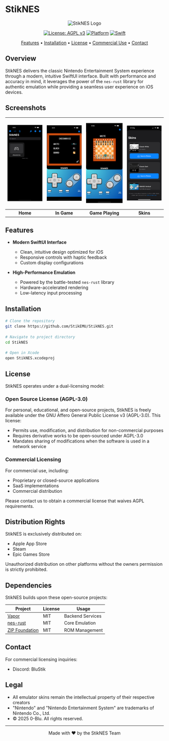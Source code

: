 # StikNES

<div align="center">
<img src="https://github.com/StikEMU/StikNES-Site/blob/main/Website/logo.png?raw=true" alt="StikNES Logo" width="130" height="130">

[![License: AGPL v3](https://img.shields.io/badge/License-AGPL%20v3-blue.svg)](https://www.gnu.org/licenses/agpl-3.0)
[![Platform](https://img.shields.io/badge/platform-iOS-lightgrey.svg)]()
[![Swift](https://img.shields.io/badge/Swift-5.9-orange.svg)]()

[Features](#features) • [Installation](#installation) • [License](#license) • [Commercial Use](#commercial-licensing) • [Contact](#contact)
</div>

## Overview

StikNES delivers the classic Nintendo Entertainment System experience through a modern, intuitive SwiftUI interface. Built with performance and accuracy in mind, it leverages the power of the `nes-rust` library for authentic emulation while providing a seamless user experience on iOS devices.


## Screenshots
| <p align="center"><picture><source media="(prefers-color-scheme: dark)" srcset="https://github.com/StikEMU/StikNES-Site/blob/main/Website/screenshot1.png?raw=true"><source media="(prefers-color-scheme: light)" srcset="https://github.com/StikEMU/StikNES-Site/blob/main/Website/screenshot1.png?raw=true"><img alt="Sources" src="https://github.com/StikEMU/StikNES-Site/blob/main/Website/screenshot1.png?raw=true" width="200"></picture></p> | <p align="center"><picture><source media="(prefers-color-scheme: dark)" srcset="https://github.com/StikEMU/StikNES-Site/blob/main/Website/screenshot2.png?raw=true"><source media="(prefers-color-scheme: light)" srcset="https://github.com/StikEMU/StikNES-Site/blob/main/Website/screenshot2.png?raw=true"><img alt="Store" src="https://github.com/StikEMU/StikNES-Site/blob/main/Website/screenshot2.png?raw=true" width="200"></picture></p> | <p align="center"><picture><source media="(prefers-color-scheme: dark)" srcset="https://github.com/StikEMU/StikNES-Site/blob/main/Website/screenshot3.png?raw=true"><source media="(prefers-color-scheme: light)" srcset="https://github.com/StikEMU/StikNES-Site/blob/main/Website/screenshot3.png?raw=true"><img alt="Library" src="https://github.com/StikEMU/StikNES-Site/blob/main/Website/screenshot3.png?raw=true" width="200"></picture></p> | <p align="center"><picture><source media="(prefers-color-scheme: dark)" srcset="https://github.com/StikEMU/StikNES-Site/blob/main/Website/screenshot4.png?raw=true"><source media="(prefers-color-scheme: light)" srcset="https://github.com/StikEMU/StikNES-Site/blob/main/Website/screenshot4.png?raw=true"><img alt="Signing" src="https://github.com/StikEMU/StikNES-Site/blob/main/Website/screenshot4.png?raw=true" width="200"></picture></p> |
|:--:|:--:|:--:|:--:|
| **Home** | **In Game** | **Game Playing** | **Skins** |



## Features

- **Modern SwiftUI Interface**
  - Clean, intuitive design optimized for iOS
  - Responsive controls with haptic feedback
  - Custom display configurations

- **High-Performance Emulation**
  - Powered by the battle-tested `nes-rust` library
  - Hardware-accelerated rendering
  - Low-latency input processing

## Installation

```bash
# Clone the repository
git clone https://github.com/StikEMU/StikNES.git

# Navigate to project directory
cd StikNES

# Open in Xcode
open StikNES.xcodeproj
```

## License

StikNES operates under a dual-licensing model:

### Open Source License (AGPL-3.0)

For personal, educational, and open-source projects, StikNES is freely available under the GNU Affero General Public License v3 (AGPL-3.0). This license:
- Permits use, modification, and distribution for non-commercial purposes
- Requires derivative works to be open-sourced under AGPL-3.0
- Mandates sharing of modifications when the software is used in a network service

### Commercial Licensing

For commercial use, including:
- Proprietary or closed-source applications
- SaaS implementations
- Commercial distribution

Please contact us to obtain a commercial license that waives AGPL requirements.

## Distribution Rights

StikNES is exclusively distributed on:
- Apple App Store
- Steam
- Epic Games Store

Unauthorized distribution on other platforms without the owners permission is strictly prohibited.

## Dependencies

StikNES builds upon these open-source projects:

| Project | License | Usage |
|---------|---------|-------|
| [Vapor](https://github.com/vapor/vapor) | MIT | Backend Services |
| [nes-rust](https://github.com/takahirox/nes-rust) | MIT | Core Emulation |
| [ZIP Foundation](https://github.com/weichsel/ZIPFoundation) | MIT | ROM Management |

## Contact

For commercial licensing inquiries:
- Discord: BluStik

## Legal

- All emulator skins remain the intellectual property of their respective creators
- "Nintendo" and "Nintendo Entertainment System" are trademarks of Nintendo Co., Ltd.
- © 2025 0-Blu. All rights reserved.

---

<div align="center">
Made with ❤️ by the StikNES Team
</div>
